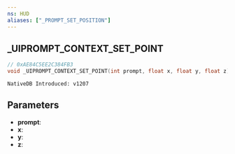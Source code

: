 ```yaml
---
ns: HUD
aliases: ["_PROMPT_SET_POSITION"]
---
```

## _UIPROMPT_CONTEXT_SET_POINT

```c
// 0xAE84C5EE2C384FB3
void _UIPROMPT_CONTEXT_SET_POINT(int prompt, float x, float y, float z);
```

```
NativeDB Introduced: v1207
```

## Parameters
* **prompt**:
* **x**:
* **y**:
* **z**:
